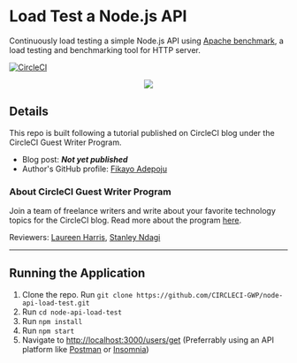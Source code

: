# Load Test a Node.js API

Continuously load testing a simple Node.js API using [Apache benchmark](https://httpd.apache.org/docs/2.4/programs/ab.html), a load testing and benchmarking tool for HTTP server.

[![CircleCI](https://circleci.com/gh/CIRCLECI-GWP/node-api-load-test.svg?style=svg)](https://circleci.com/gh/CIRCLECI-GWP/node-api-load-test)

<p align="center"><img src="https://avatars3.githubusercontent.com/u/59034516"></p>

## Details

This repo is built following a tutorial published on CircleCI blog under the CircleCI Guest Writer Program.

- Blog post: **_Not yet published_**
- Author's GitHub profile: [Fikayo Adepoju][author]

### About CircleCI Guest Writer Program

Join a team of freelance writers and write about your favorite technology topics for the CircleCI blog. Read more about the program [here][gwp-program].

Reviewers: [Laureen Harris][laureen], [Stanley Ndagi][stan]

[author]: https://github.com/coderonfleek
[gwp-program]: https://circle.ci/3ahQxfu
[laureen]: https://github.com/laureenh-zz
[stan]: https://github.com/NdagiStanley

---

## Running the Application

1. Clone the repo. Run `git clone https://github.com/CIRCLECI-GWP/node-api-load-test.git`
1. Run `cd node-api-load-test`
1. Run `npm install`
1. Run `npm start`
1. Navigate to <http://localhost:3000/users/get> (Preferrably using an API platform like [Postman](https://www.postman.com/) or [Insomnia](https://insomnia.rest))

